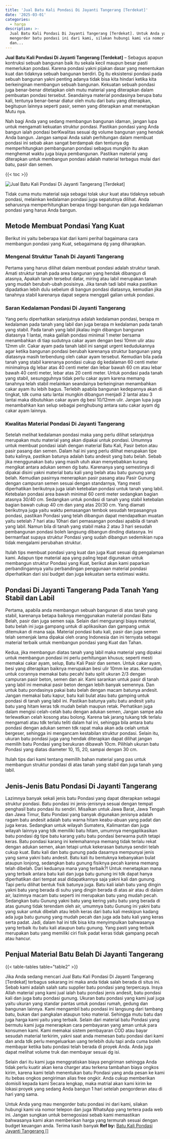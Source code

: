 ```yaml
---
title: 'Jual Batu Kali Pondasi Di Jayanti Tangerang [Terdekat]'
date: '2025-03-01'
categories:
  - harga
description: >-
  Jual Batu Kali Pondasi Di Jayanti Tangerang [Terdekat]. Untuk Anda yang mau
  mengorder batu pondasi ini dari kami, silakan hubungi kami via nomor telepon
  dan...
---
```


**Jual Batu Kali Pondasi Di Jayanti Tangerang \[Terdekat\]** – Sebagus apapun kontruksi sebuah bangunan baik itu sekala kecil maupun besar pasti memerlukan pondasi. Karena pondasi yakni pijakan dasar yang menentukan kuat dan tidaknya sebuah bangunan berdiri. Dg itu eksistensi pondasi pada sebuah bangunan yakni penting adanya tidak bisa kita hindari ketika kita berkeinginan membangun sebuah bangunan. Kekuatan sebuah pondasi juga benar-benar ditetapkan oleh mutu material yang diterapkan dalam pembuatan pondasi tersebut. Seandainya material pondasinya berupa batu kali, tentunya benar-benar diatur oleh mutu dari batu yang diterapkan, begitupun lainnya seperti pasir, semen yang diterapkan amat menetapkan Mutu nya.

Nah bagi Anda yang sedang membangun bangunan idaman, jangan lupa untuk mengamati kekuatan struktur pondasi. Pastikan pondasi yang Anda bangun ialah pondasi berKwalitas sesuai dg volume bangunan yang hendak Anda bangun. Jangan sampai Anda salah perhitungan dalam membuat pondasi ini sebab akan sangat berdampak dan tentunya dg memperhitungkan pembangunan pondasi sebagus mungkin itu akan menghemat waktu juga biaya pembangunan. Pastikan material yang diterapkan untuk membangun pondasi adalah material terbagus mulai dari batu, pasir dan semen.

{{< toc >}}

![Jual Batu Kali Pondasi Di Jayanti Tangerang [Terdekat]](/images/jual-batu-kali-27.png)

Tidak cuma mutu material saja sebagai tolak ukur kuat atau tidaknya sebuah pondasi, melainkan kedalaman pondasi juga sepatutnya dilihat. Anda seharusnya memperhitungkan berapa tinggi bangunan dan juga kedalaman pondasi yang harus Anda bangun.

## Metode Membuat Pondasi Yang Kuat

Berikut ini yaitu beberapa kiat dari kami perihal bagaimana cara membangun pondasi yang Kuat, sebagaimana dg yang diharapkan.

### Mengenal Struktur Tanah Di Jayanti Tangerang

Pertama yang harus dilihat dalam membuat pondasi adalah struktur tanah. Amati struktur tanah pada area bangunan yang hendak dibangun di atasnya, Apakah tanah tersebut datar, miring atau labil merupakan tanah yang mudah berubah-ubah posisinya. Jika tanah tadi labil maka pastikan dipadatkan lebih dulu sebelum di bangun pondasi diatasnya, kemudian jika tanahnya stabil karenanya dapat segera menggali galian untuk pondasi.

### Saran Kedalaman Pondasi Di Jayanti Tangerang

Yang perlu diperhatikan selanjutnya adalah kedalaman pondasi, berapa m kedalaman pada tanah yang labil dan juga berapa m kedalaman pada tanah yang stabil. Pada tanah yang labil jikalau ingin dibangun bangunan diatasnya 1 lantai, maka galilah pondasi minimal 1 meter bersama menambahkan di tiap sudutnya cakar ayam dengan besi 10mm ulir atau 12mm ulir. Cakar ayam pada tanah labil ini sangat urgent kedudukannya agar ketika bangunan pondasi berubah karenanya struktur bangunan yang diatasnya masih terbendung oleh cakar ayam tersebut. Kemudian bila pada tanah yang stabil karenanya pondasi cukup dg kedalaman 60 centi meter minimalnya dg lebar atas 40 centi meter dan lebar bawah 60 cm atau lebar bawah 40 centi meter, lebar atas 20 centi meter. Untuk pondasi pada tanah yang stabil, sesungguhnya tidak perlu cakar ayam karena memang tanahnya telah stabil melainkan seandainya berkeinginan menambahkan cakar ayam itu lebih bagus. Terlebih apabila bangunan kedepannya akan di tingkat, tdk cuma satu lantai mungkin dibangun menjadi 2 lantai atau 3 lantai maka dibutuhkan cakar ayam dg besi 10/12mm ulir. Jangan lupa juga menambahkan kan selup sebagai penghubung antara satu cakar ayam dg cakar ayam lainnya.

### Kwalitas Material Pondasi Di Jayanti Tangerang

Setelah melihat kedalaman pondasi maka yang perlu dilihat selanjutnya merupakan mutu material yang akan dipakai untuk pondasi. Umumnya untuk membuat pondasi ialah dengan material Batu Kali, Pasir beton atau pasir pasang dan semen. Dalam hal ini yang perlu dilihat merupakan tipe batu kalinya, pastikan batunya adalah batu andesit yang batu belah. Sebab jika menggunakan batu yang masih utuh akan menyebabkan kurang mengikat antara adukan semen dg batu. Karenanya yang semestinya di dipakai disini yakni material batu kali yang belah atau batu gunung yang belah. Kemudian pasirnya menerapkan pasir pasang atau Pasir Gunung dengan campuran semen sesuai dengan standarnya, Yang mesti diperhatikan berikutnya juga ialah ketebalan pondasi untuk tanah yang labil. Ketebalan pondasi area bawah minimal 60 centi meter sedangkan bagian atasnya 30/40 cm. Sedangkan untuk pondasi di tanah yang stabil ketebalan bagian bawah cukup 40 cm dan yang atas 20/30 cm. Yang diamati berikutnya juga yaitu waktu pemasangan tembok sesudah terpasangnya pondasi, pastikan Pondasi yang telah dibangun dapat mendapatkan muatan yaitu setelah 7 hari atau 10hari dari pemasangan pondasi apabila di tanah yang labil. Namun bila di tanah yang stabil maka 2 atau 3 hari sesudah pembangunan pondasi boleh langsung dibangun dinding diatasnya. Ini bermanfaat supaya struktur Pondasi yang sudah dibangun sedemikian rupa tidak mengalami perubahan struktur.

Itulah tips membuat pondasi yang kuat dan juga Kuat sesuai dg pengalaman kami. Adapun tipe material apa yang paling tepat digunakan untuk membangun struktur Pondasi yang Kuat, berikut akan kami paparkan perbandingannya yaitu perbandingan penggunaan material pondasi diperhatikan dari sisi budget dan juga kekuatan serta estimasi waktu.

## Pondasi Di Jayanti Tangerang Pada Tanah Yang Stabil dan Labil

Pertama, apabila anda membangun sebuah bangunan di atas tanah yang stabil, karenanya betapa baiknya menggunakan material pondasi Batu Belah, pasir dan juga semen saja. Selain dari mengurangi biaya material, batu belah ini juga gampang untuk di aplikasikan dan gampang untuk ditemukan di mana saja. Material pondasi batu kali, pasir dan juga semen telah semenjak lama dipakai oleh orang Indonesia dan ini ternyata sebagai material terbaik untuk membangun pondasi yang Kuat dan Tahan.

Kedua, jika membangun diatas tanah yang labil maka material yang dipakai untuk membangun pondasi ini perlu perhitungan khusus; seperti mesti memakai cakar ayam, selup, Batu Kali Pasir dan semen. Untuk cakar ayam, besi yang diterapkan baiknya merupakan besi ulir 10mm ke atas. Kemudian untuk corannya memakai batu pecah/ batu split ukuran 2/3 dengan campuran pasir beton, semen dan air. Kami sarankan untuk pasir di tanah yang labil ini memakai pasir beton dengan lebih banyak semennya. Dan untuk batu pondasinya pakai batu belah dengan macam batunya andesit. Jangan memakai batu kapur, batu kali bulat atau batu gamping untuk pondasi di tanah yang labil ini. Pastikan batunya yaitu batu andesit yaitu batu yang hitam keras tdk mudah belah maupun retak. Perhatikan juga dalam mengisi celah-celah batu dengan adukan semen, Jangan sampe ada terlewatkan celah kosong atau bolong. Karena tak jarang tukang tdk terlalu mengamati atau tdk terlalu teliti dalam hal ini, sehingga bila antara batu pondasi dengan adukan semen tdk rapat maka akan ada celah untuk bergeser, sehingga ini mengancam kestabilan struktur pondasi. Selain itu, ukuran batu pondasi juga yang hendak diterapkan dapat dilihat jangan memilih batu Pondasi yang berukuran dibawah 10cm. Pilihlah ukuran batu Pondasi yang diatas diameter 10, 15, 20, sampai dengan 30 cm.

Itulah tips dari kami tentang memilih bahan material yang pas untuk membangun struktur pondasi di atas tanah yang stabil dan juga tanah yang labil.

## Jenis-Jenis Batu Pondasi Di Jayanti Tangerang

Lazimnya banyak sekali jenis batu Pondasi yang dapat diterapkan sebagai struktur pondasi. Batu pondasi ini jenis-jenisnya sesuai dengan tempat penghasil batu pondasi itu sendiri. Misalkan untuk Jawa Barat, Jawa Tengah dan Jawa Timur, Batu Pondasi yang banyak digunakan jenisnya adalah ragam batu andesit adalah batu warna hitam keabu-abuan yang padat dan juga keras. Sedangkan untuk wilayah Sumatera, Kalimantan dan juga wilayah lainnya yang tdk memiliki batu hitam, umumnya mengaplikasikan batu pondasi dg tipe batu karang yaitu batu pondasi berwarna putih tetapi keras. Batu pondasi karang ini kelemahannya memang tidak terlalu rekat dengan adukan semen, akan tetapi untuk kekerasan batunya sendiri telah cukup kuat. Batu kali dan batu gunung pada dasarnya mempunyai jenis yang sama yakni batu andesit. Batu kali itu bentuknya kebanyakan bulat ataupun lonjong, sedangkan batu gunung fisiknya pecah karena memang telah dibelah. Dari keduanya mana yang terbaik?! Untuk menetapkan mana yang terbaik antara batu kali dan juga batu gunung ini tdk dapat hanya diperhatikan dari tempat asal didapatkannya saja yakni kali dan gunung. Tapi perlu dilihat bentuk fisik batunya juga. Batu kali ialah batu yang dingin yakni batu yang berada di suhu yang dingin berada di atas air atau di dalam air, lazimnya macam batu seperti ini merupakan batu yang mudah pecah. Sedangkan batu Gunung yakni batu yang kering yaitu batu yang berada di atas gunung tidak terendam oleh air, umumnya batu Gunung ini yakni batu yang sukar untuk dibelah atau lebih keras dari batu kali meskipun kadang ada juga batu gunung yang mudah pecah dan juga ada batu kali yang keras serta padat. Jadi, dalam hal ini tdk bisa kita menyimpulkan bahwasanya yang terbaik itu batu kali ataupun batu gunung. Yang pasti yang terbaik merupakan batu yang memiliki ciri fisik padat keras tidak gampang pecah atau hancur.

## Penjual Material Batu Belah Di Jayanti Tangerang

{{< table-tables table="table2" >}}

Jika Anda sedang mencari Jual Batu Kali Pondasi Di Jayanti Tangerang \[Terdekat\] terbagus sekarang ini maka anda tidak salah berada di situs ini. Sebab kami adalah salah satu supplier batu pondasi yang terpercaya. Insya Allah material yang kami jual ialah batu pondasi jenis andesit, batu pondasi kali dan juga batu pondasi gunung. Ukuran batu pondasi yang kami jual juga yaitu ukuran yang standar pantas untuk pondasi rumah, gedung dan bangunan lainnya. Kami mengambil batu pondasi ini langsung dari tambang batu, bukan dari pangkalan ataupun toko material. Sehingga mutu batu dan juga harga kami yaitu yang terbaik. Selain dari material batu Pondasi yang bermutu kami juga menerapkan cara pembayaran yang aman untuk para konsumen kami. Kami memakai sistem pembayaran COD atau bayar sesudah material terkirim, yakni saat anda memesan batu pondasi dari kami dan anda tdk perlu mengeluarkan uang terlebih dulu tapi anda cuma boleh membayar ketika batu pondasi telah berada di proyek Anda. Anda juga dapat melihat volume truk dan membayar sesuai dg isi.

Selain dari itu kami juga menggratiskan biaya pengiriman sehingga Anda tidak perlu kuatir akan kena charger atau terkena tambahan biaya ongkos kirim, karena kami telah menentukan batu Pondasi yang anda pesan ke kami itu bebas ongkos pengiriman alias free ongkir. Anda cukup memberikan domisili kepada kami Secara lengkap, maka matrial akan kami kirim ke lokasi proyek yang sedang Anda bangun 1 hari setelah pengorderan atau di hari yang sama.

Untuk Anda yang mau mengorder batu pondasi ini dari kami, silakan hubungi kami via nomor telepon dan juga WhatsApp yang tertera pada web ini. Jangan sungkan untuk bernegosiasi sebab kami memastikan bahwasanya kami akan memberikan harga yang termurah sesuai dengan budget keuangan anda. Terima kasih banyak
**Ref by:** [Batu Kali Pondasi Jayanti Tangerang []](https://id.wikipedia.org/wiki/Batu)
